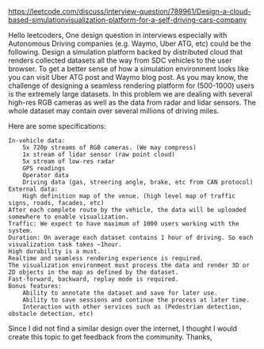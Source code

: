 
https://leetcode.com/discuss/interview-question/789961/Design-a-cloud-based-simulationvisualization-platform-for-a-self-driving-cars-company

Hello leetcoders,
One design question in interviews especially with Autonomous Driving companies (e.g. Waymo, Uber ATG, etc) could be the following.
Design a simulation platform backed by distributed cloud that renders collected datasets all the way from SDC vehicles to the user browser.
To get a better sense of how a simulation environment looks like you can visit Uber ATG post and Waymo blog post.
As you may know, the challenge of designing a seamless rendering platform for (500-1000) users is the extremely large datasets. In this problem we are dealing with several high-res RGB cameras as well as the data from radar and lidar sensors. The whole dataset may contain over several millions of driving miles.

Here are some specifications:

    In-vehicle data:
        5x 720p streams of RGB cameras. (We may compress)
        1x stream of lidar sensor (raw point cloud)
        5x stream of low-res radar
        GPS readings
        Operator data
        Driving data (gas, streering angle, brake, etc from CAN protocol)
    External data:
        High definition map of the venue. (high level map of traffic signs, roads, facades, etc)
    After each complete route by the vehicle, the data will be uploaded somewhere to enable visualization.
    Traffic: We expect to have maximum of 1000 users working with the system.
    Duration: On average each dataset contains 1 hour of driving. So each visualization task takes ~1hour.
    High durability is a must.
    Realtime and seamless rendering experience is required.
    The visualization environment must process the data and render 3D or 2D objects in the map as defined by the dataset.
    Fast-forward, backward, replay mode is required.
    Bonus features:
        Ability to annotate the dataset and save for later use.
        Ability to save sessions and continue the process at later time.
        Interaction with other services such as (Pedestrian detection, obstacle detection, etc)

Since I did not find a similar design over the internet, I thought I would create this topic to get feedback from the community.
Thanks,

